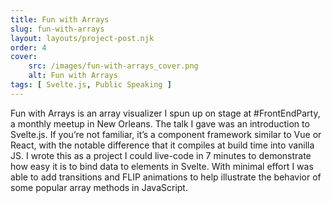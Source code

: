 ```yaml
---
title: Fun with Arrays
slug: fun-with-arrays
layout: layouts/project-post.njk
order: 4
cover:
    src: /images/fun-with-arrays_cover.png
    alt: Fun with Arrays
tags: [ Svelte.js, Public Speaking ]
---
```

Fun with Arrays is an array visualizer I spun up on stage at #FrontEndParty, a monthly meetup in New Orleans. The talk I gave was an introduction to Svelte.js. If you’re not familiar, it’s a component framework similar to Vue or React, with the notable difference that it compiles at build time into vanilla JS. I wrote this as a project I could live-code in 7 minutes to demonstrate how easy it is to bind data to elements in Svelte. With minimal effort I was able to add transitions and FLIP animations to help illustrate the behavior of some popular array methods in JavaScript.
